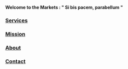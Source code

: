 
**Welcome to the Markets : " Si bis pacem, parabellum "**

### [Services](./services.md)

### [Mission](./mission.md)

### [About](./about.md)

### [Contact](./contact.md)
